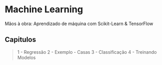 # Machine Learning

Mãos à obra: Aprendizado de máquina com Scikit-Learn & TensorFlow

## Capitulos

> 1 - Regressão
> 2 - Exemplo - Casas
> 3 - Classificação
> 4 - Treinando Modelos


